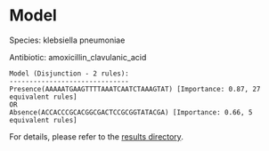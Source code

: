 
# Model

Species: klebsiella pneumoniae

Antibiotic: amoxicillin_clavulanic_acid

```
Model (Disjunction - 2 rules):
------------------------------
Presence(AAAAATGAAGTTTTAAATCAATCTAAAGTAT) [Importance: 0.87, 27 equivalent rules]
OR
Absence(ACCACCCGCACGGCGACTCCGCGGTATACGA) [Importance: 0.66, 5 equivalent rules]

```

For details, please refer to the [results directory](../../../../../results/scm_b/klebsiella%20pneumoniae/amoxicillin_clavulanic_acid/repeat_5/).

